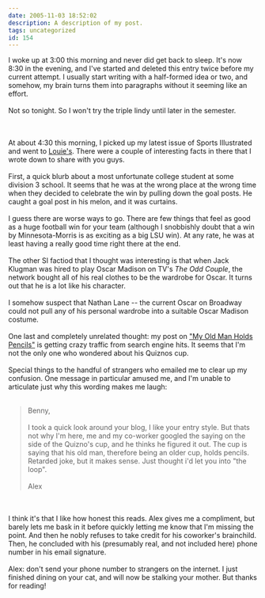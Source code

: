 ```yaml
---
date: 2005-11-03 18:52:02
description: A description of my post.
tags: uncategorized
id: 154
---
```

I woke up at 3:00 this morning and never did get back to sleep.  It's now 8:30 in the evening, and I've started and deleted this entry twice before my current attempt.  I usually start writing with a half-formed idea or two, and somehow, my brain turns them into paragraphs without it seeming like an effort.<br />
<br />
Not so tonight.  So I won't try the triple lindy until later in the semester.
<!--more--><br /><br />At about 4:30 this morning, I picked up my latest issue of Sports Illustrated and went to <a href="http://www.theskinnyonbenny.com/blog/archives/00000035.php">Louie's</a>.  There were a couple of interesting facts in there that I wrote down to share with you guys.<br />
<br />
First, a quick blurb about a most unfortunate college student at some division 3 school.  It seems that he was at the wrong place at the wrong time when they decided to celebrate the win by pulling down the goal posts.  He caught a goal post in his melon, and it was curtains.<br />
<br />
I guess there are worse ways to go.  There are few things that feel as good as a huge football win for your team (although I snobbishly doubt that a win by Minnesota-Morris is as exciting as a big LSU win).  At any rate, he was at least having a really good time right there at the end.<br />
<br />
The other SI factiod that I thought was interesting is that when Jack Klugman was hired to play Oscar Madison on TV's <i>The Odd Couple</i>, the network bought all of his real clothes to be the wardrobe for Oscar.  It turns out that he is a lot like his character.<br />
<br />
I somehow suspect that Nathan Lane -- the current Oscar on Broadway could not pull any of his personal wardrobe into a suitable Oscar Madison costume.<br />
<br />
One last and completely unrelated thought:  my post on <a href="http://www.theskinnyonbenny.com/blog/archives/00000141.php">"My Old Man Holds Pencils"</a> is getting crazy traffic from search engine hits.  It seems that I'm not the only one who wondered about his Quiznos cup.  <br />
<br />
Special things to the handful of strangers who emailed me to clear up my confusion.  One message in particular amused me, and I'm unable to articulate just why this wording makes me laugh:<br />
<br />
<blockquote>Benny,<br />
 <br />
I took a quick look around your blog, I like your entry style.  But thats not why I'm here, me and my co-worker googled the saying on the side of the Quizno's cup, and he thinks he figured it out.  The cup is saying that his old man, therefore being an older cup, holds pencils.  Retarded joke, but it makes sense.  Just thought i'd let you into "the loop".<br />
    <br />
Alex</blockquote><br />
<br />
I think it's that I like how honest this reads.  Alex gives me a compliment, but barely lets me bask in it before quickly letting me know that I'm missing the point.  And then he nobly refuses to take credit for his coworker's brainchild.  Then, he concluded with his (presumably real, and not included here) phone number in his email signature.<br />
<br />
Alex: don't send your phone number to strangers on the internet.  I just finished dining on your cat, and will now be stalking your mother.  But thanks for reading!<br />
<br />

